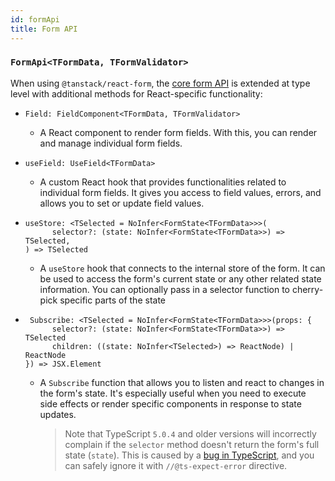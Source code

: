 ```yaml
---
id: formApi
title: Form API
---
```


### `FormApi<TFormData, TFormValidator>`

When using `@tanstack/react-form`, the [core form API](../../reference/formApi) is extended at type level with additional methods for React-specific functionality:

- ```tsx
  Field: FieldComponent<TFormData, TFormValidator>
  ```
  - A React component to render form fields. With this, you can render and manage individual form fields.
- ```tsx
  useField: UseField<TFormData>
  ```
  - A custom React hook that provides functionalities related to individual form fields. It gives you access to field values, errors, and allows you to set or update field values.
- ```tsx
  useStore: <TSelected = NoInfer<FormState<TFormData>>>(
        selector?: (state: NoInfer<FormState<TFormData>>) => TSelected,
  ) => TSelected
  ```
  - A `useStore` hook that connects to the internal store of the form. It can be used to access the form's current state or any other related state information. You can optionally pass in a selector function to cherry-pick specific parts of the state
- ```tsx
   Subscribe: <TSelected = NoInfer<FormState<TFormData>>>(props: {
        selector?: (state: NoInfer<FormState<TFormData>>) => TSelected
        children: ((state: NoInfer<TSelected>) => ReactNode) | ReactNode
  }) => JSX.Element
  ```
  - A `Subscribe` function that allows you to listen and react to changes in the form's state. It's especially useful when you need to execute side effects or render specific components in response to state updates.
      > Note that TypeScript `5.0.4` and older versions will incorrectly complain if the `selector` method doesn't return the form's full state (`state`). This is caused by a [bug in TypeScript](https://github.com/TanStack/form/pull/606#discussion_r1506715714), and you can safely ignore it with `//@ts-expect-error` directive.
